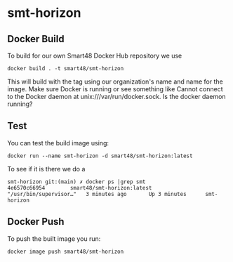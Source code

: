 # smt-horizon

## Docker Build

To build for our own Smart48 Docker Hub repository we use

`docker build . -t smart48/smt-horizon`

This will build with the tag using our organization's name and name for the image. Make sure Docker is running or see something like Cannot connect to the Docker daemon at unix:///var/run/docker.sock. Is the docker daemon running?

## Test

You can test the build image using:

`docker run --name smt-horizon -d smart48/smt-horizon:latest`

To see if it is there we do a 

```
smt-horizon git:(main) ✗ docker ps |grep smt
4e6570c66954        smart48/smt-horizon:latest            "/usr/bin/supervisor…"   3 minutes ago       Up 3 minutes      smt-horizon
```

## Docker Push

To push the built image you run:

`docker image push smart48/smt-horizon`